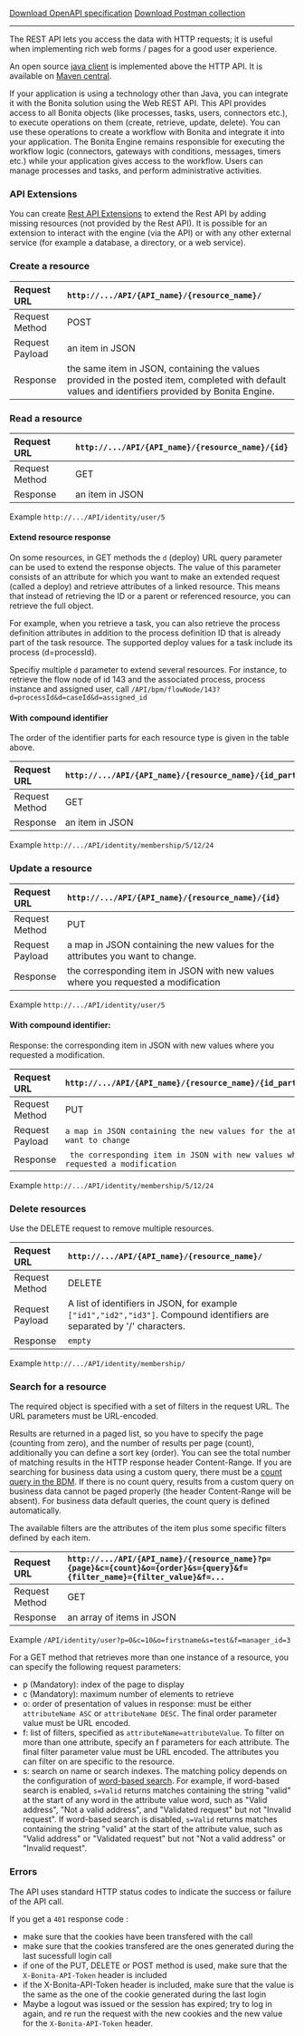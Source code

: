 <p> 
<a download="openapi.yaml" href="./openapi.yaml" target="_blank" class="btn-download">Download OpenAPI specification</a>
<a download="postman.json" href="./postman.json" target="_blank" class="btn-download">Download Postman collection</a>
</p>

<hr>

The REST API lets you access the data with HTTP requests; it is useful when implementing rich web forms / pages for a good user experience.

An open source [java client](https://github.com/bonitasoft/bonita-java-client) is implemented above the HTTP API. It is available on [Maven central](https://search.maven.org/search?q=g:%22org.bonitasoft.web%22%20AND%20a:%22bonita-java-client%22).

If your application is using a technology other than Java, you can integrate it with the Bonita solution using the Web REST API. This API provides
access to all Bonita objects (like processes, tasks, users, connectors etc.), to execute operations on them (create, retrieve, update, delete).
You can use these operations to create a workflow with Bonita and integrate it into your application. The Bonita Engine remains responsible for executing
the workflow logic (connectors, gateways with conditions, messages, timers etc.) while your application gives access to the workflow.
Users can manage processes and tasks, and perform administrative activities.

### API Extensions

You can create [Rest API Extensions](rest-api-extensions.md) to extend the Rest API by adding missing resources (not provided by the Rest API).
It is possible for an extension to interact with the engine (via the API) or with any other external service (for example a database, a directory, or a web service).

### Create a resource

| Request URL | `http://.../API/{API_name}/{resource_name}/  `|
|:-|:-|
| Request Method | POST|
| Request Payload | an item in JSON|
| Response | the same item in JSON, containing the values provided in the posted item, completed with default values and identifiers provided by Bonita Engine.|

### Read a resource

| Request URL | `http://.../API/{API_name}/{resource_name}/{id} `|
|:-|:-|
| Request Method | GET|
| Response | an item in JSON|

Example `http://.../API/identity/user/5 `

#### Extend resource response

On some resources, in GET methods the `d` (deploy) URL query parameter can be used to extend the response objects. The value of this parameter consists of an attribute for which you want to make an extended request (called a deploy) and retrieve attributes of a linked resource.
This means that instead of retrieving the ID or a parent or referenced resource, you can retrieve the full object.

For example, when you retrieve a task, you can also retrieve the process definition attributes in addition to the process definition ID that is already part of the task resource.
The supported deploy values for a task include its process (d=processId).

Specifiy multiple `d` parameter to extend several resources. For instance, to retrieve the flow node of id 143 and the associated process, process instance and assigned user, call `/API/bpm/flowNode/143?d=processId&d=caseId&d=assigned_id`

#### With compound identifier

The order of the identifier parts for each resource type is given in the table above.

| Request URL | `http://.../API/{API_name}/{resource_name}/{id_part1}/{id_part2} `|
|:-|:-|
| Request Method | GET|
| Response | an item in JSON|

Example `http://.../API/identity/membership/5/12/24 `

### Update a resource

| Request URL | `http://.../API/{API_name}/{resource_name}/{id} `|
|:-|:-|
| Request Method | PUT|
| Request Payload | a map in JSON containing the new values for the attributes you want to change.|
| Response | the corresponding item in JSON with new values where you requested a modification|

Example `http://.../API/identity/user/5`

#### With compound identifier:

Response: the corresponding item in JSON with new values where you requested a modification.

| Request URL | `http://.../API/{API_name}/{resource_name}/{id_part1}/{id_part2} `|
|:-|:-|
| Request Method | PUT|
| Request Payload | ` a map in JSON containing the new values for the attributes you want to change `|
| Response | ` the corresponding item in JSON with new values where you requested a modification`|

Example
`http://.../API/identity/membership/5/12/24 `

### Delete resources

Use the DELETE request to remove multiple resources.

| Request URL | `http://.../API/{API_name}/{resource_name}/ `|
|:-|:-|
| Request Method | DELETE|
| Request Payload | A list of identifiers in JSON, for example `["id1","id2","id3"]`. Compound identifiers are separated by '/' characters.|
| Response | `empty `|

Example
`http://.../API/identity/membership/ `

### Search for a resource

The required object is specified with a set of filters in the request URL. The URL parameters must be URL-encoded.

Results are returned in a paged list, so you have to specify the page (counting from zero), and the number of results per page (count), additionally you can define a sort key (order). You can see the total number of matching results in the HTTP response header Content-Range.
If you are searching for business data using a custom query, there must be a [count query in the BDM](define-and-deploy-the-bdm.md). If there is no count query, results from a custom query on business data cannot be paged properly (the header Content-Range will be absent).
For business data default queries, the count query is defined automatically.

The available filters are the attributes of the item plus some specific filters defined by each item.

| Request URL | `http://.../API/{API_name}/{resource_name}?p={page}&c={count}&o={order}&s={query}&f={filter_name}={filter_value}&f=... `|
|:-|:-|
| Request Method | GET|
| Response | an array of items in JSON|

Example
`/API/identity/user?p=0&c=10&o=firstname&s=test&f=manager_id=3`

For a GET method that retrieves more than one instance of a resource, you can specify the following request parameters:

* p (Mandatory): index of the page to display
* c (Mandatory): maximum number of elements to retrieve
* o: order of presentation of values in response: must be either `attributeName ASC` or `attributeName DESC`. The final order parameter value must be URL encoded.
* f: list of filters, specified as `attributeName=attributeValue`. To filter on more than one attribute, specify an f parameters for each attribute. The final filter parameter value must be URL encoded.
  The attributes you can filter on are specific to the resource.
* s: search on name or search indexes. The matching policy depends on the configuration of [word-based search](using-list-and-search-methods.md).
  For example, if word-based search is enabled, `s=Valid` returns matches containing the string "valid" at the start of any word in the attribute value word,
  such as "Valid address", "Not a valid address", and "Validated request" but not "Invalid request".
  If word-based search is disabled, `s=Valid` returns matches containing the string "valid" at the start of the attribute value, such as "Valid address" or "Validated request" but not "Not a valid address" or "Invalid request".

### Errors

The API uses standard HTTP status codes to indicate the success or failure of the API call.

If you get a `401` response code :
  - make sure that the cookies have been transfered with the call
  - make sure that the cookies transfered are the ones generated during the last sucessfull login call
  - if one of the PUT, DELETE or POST method is used, make sure that the `X-Bonita-API-Token` header is included
  - if the X-Bonita-API-Token header is included, make sure that the value is the same as the one of the cookie generated during the last login
  - Maybe a logout was issued or the session has expired; try to log in again, and re run the request with the new cookies and the new value for the `X-Bonita-API-Token` header.
